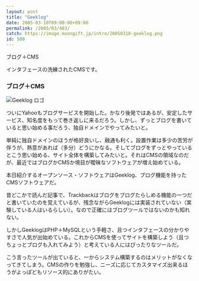 ```yaml
---
layout: post
title: "Geeklog"
date: 2005-03-10T09:00:00+09:00
permalink: /2005/03/483/
catch: https://image.moongift.jp/intro/20050310-geeklog.png
id: 500
---
```

ブログ＋CMS
  
インタフェースの洗練されたCMSです。  
<!--more-->  

### ブログ＋CMS
  

![Geeklog ロゴ](https://image.moongift.jp/intro/20050310-geeklog.png "Geeklog ロゴ")

  

ついにYahooもブログサービスを開始した。かなり後発ではあるが、安定したサービス、知名度をもって巻き返しに来るだろう。しかし、ずっとブログを書いていると思い始める事だろう、独自ドメインでやってみたいと。

  

単純に独自ドメインのほうが格好良いし、融通も利く。設置作業は多少の苦労が伴うが、熱意があれば（多分）どうにかなる。そしてブログをずっとやっているとこう思い始める、サイト全体を構築してみたいと。それはCMSの領域なのだが、最近ではブログかCMSか境目が曖昧なソフトウェアが増え始めている。

  

本日紹介するオープンソース・ソフトウェアはGeeklog、ブログ機能を持ったCMSソフトウェアだ。

  

昔どこかで読んだ記事で、Trackbackはブログをブログたらしめる機能の一つだと書いていたのを覚えているが、残念ながらGeeklogには実装されていない（実験している人はいるらしい）。なので正確にはブログツールではないのかも知れない。

  

しかしGeeklogはPHP＋MySQLという手軽さ、且つインタフェースの分かりやすさで人気が出始めている。これからCMSを使ってサイトを構築しよう（且つちょっとブログも入れてみよう）と考えている人にはぴったりなツールだ。

  

こう言ったツールが出ていると、一からシステム構築するのはメリットがなくなってきてしまう。CMSの作りを勉強し、ニーズに応じてカスタマイズ出来るほうがよっぽどもリソース的にありがたい。

